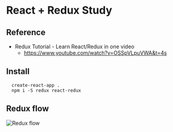 # React + Redux Study

## Reference
- Redux Tutorial - Learn React/Redux in one video
  - https://www.youtube.com/watch?v=OSSpVLpuVWA&t=4s


## Install
```
  create-react-app .
  npm i -S redux react-redux
```

## Redux flow
![Redux flow](notes/redux-flow.png)


